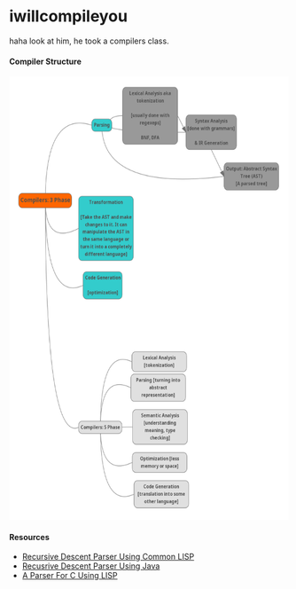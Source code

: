 # iwillcompileyou
haha look at him, he took a compilers class. 


#### Compiler Structure 

<img src="https://github.com/mdtalhachy/iwillcompileyou/blob/main/images/compilers_2.png" width="700" height="800">


#### Resources
- [Recursive Descent Parser Using Common LISP](https://www.informatimago.com/develop/lisp/com/informatimago/small-cl-pgms/rdp/rdp.lisp)
- [Recusrive Descent Parser Using Java](http://www.craftinginterpreters.com/parsing-expressions.html)
- [A Parser For C Using LISP](https://github.com/mdtalhachy/iwillcompileyou/blob/main/pdfs/recursive_descent_parser_for_c_written_in_lisp.pdf)
